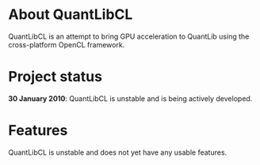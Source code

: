 # About QuantLibCL #
QuantLibCL is an attempt to bring GPU acceleration to QuantLib using the cross-platform OpenCL framework.

# Project status #
**30 January 2010**: QuantLibCL is unstable and is being actively developed.

# Features #
QuantLibCL is unstable and does not yet have any usable features.